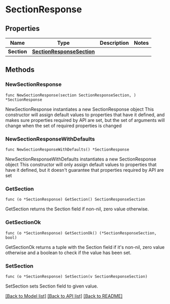 # SectionResponse

## Properties

Name | Type | Description | Notes
------------ | ------------- | ------------- | -------------
**Section** | [**SectionResponseSection**](SectionResponseSection.md) |  | 

## Methods

### NewSectionResponse

`func NewSectionResponse(section SectionResponseSection, ) *SectionResponse`

NewSectionResponse instantiates a new SectionResponse object
This constructor will assign default values to properties that have it defined,
and makes sure properties required by API are set, but the set of arguments
will change when the set of required properties is changed

### NewSectionResponseWithDefaults

`func NewSectionResponseWithDefaults() *SectionResponse`

NewSectionResponseWithDefaults instantiates a new SectionResponse object
This constructor will only assign default values to properties that have it defined,
but it doesn't guarantee that properties required by API are set

### GetSection

`func (o *SectionResponse) GetSection() SectionResponseSection`

GetSection returns the Section field if non-nil, zero value otherwise.

### GetSectionOk

`func (o *SectionResponse) GetSectionOk() (*SectionResponseSection, bool)`

GetSectionOk returns a tuple with the Section field if it's non-nil, zero value otherwise
and a boolean to check if the value has been set.

### SetSection

`func (o *SectionResponse) SetSection(v SectionResponseSection)`

SetSection sets Section field to given value.



[[Back to Model list]](../README.md#documentation-for-models) [[Back to API list]](../README.md#documentation-for-api-endpoints) [[Back to README]](../README.md)



